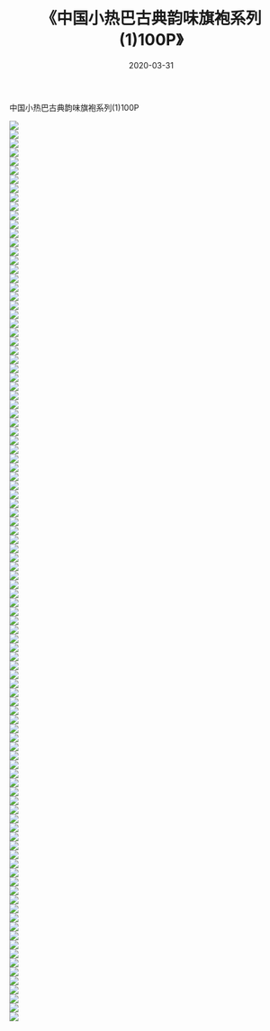 ﻿---
layout: post
title:  《中国小热巴古典韵味旗袍系列(1)100P》
date:   2020-03-31
img: http://img.660000.xyz/Sharelink/性感/2020/中国小热巴古典韵味旗袍系列(1)100P/000.jpg
categories: [美女, 清纯, 唯美]
---

中国小热巴古典韵味旗袍系列(1)100P

  ![](http://img.660000.xyz/Sharelink/性感/2020/中国小热巴古典韵味旗袍系列(1)100P/001.jpg) <br> ![](http://img.660000.xyz/Sharelink/性感/2020/中国小热巴古典韵味旗袍系列(1)100P/002.jpg) <br> ![](http://img.660000.xyz/Sharelink/性感/2020/中国小热巴古典韵味旗袍系列(1)100P/003.jpg) <br> ![](http://img.660000.xyz/Sharelink/性感/2020/中国小热巴古典韵味旗袍系列(1)100P/004.jpg) <br> ![](http://img.660000.xyz/Sharelink/性感/2020/中国小热巴古典韵味旗袍系列(1)100P/005.jpg) <br> ![](http://img.660000.xyz/Sharelink/性感/2020/中国小热巴古典韵味旗袍系列(1)100P/006.jpg) <br> ![](http://img.660000.xyz/Sharelink/性感/2020/中国小热巴古典韵味旗袍系列(1)100P/007.jpg) <br> ![](http://img.660000.xyz/Sharelink/性感/2020/中国小热巴古典韵味旗袍系列(1)100P/008.jpg) <br> ![](http://img.660000.xyz/Sharelink/性感/2020/中国小热巴古典韵味旗袍系列(1)100P/009.jpg) <br> ![](http://img.660000.xyz/Sharelink/性感/2020/中国小热巴古典韵味旗袍系列(1)100P/010.jpg) <br> ![](http://img.660000.xyz/Sharelink/性感/2020/中国小热巴古典韵味旗袍系列(1)100P/011.jpg) <br> ![](http://img.660000.xyz/Sharelink/性感/2020/中国小热巴古典韵味旗袍系列(1)100P/012.jpg) <br> ![](http://img.660000.xyz/Sharelink/性感/2020/中国小热巴古典韵味旗袍系列(1)100P/013.jpg) <br> ![](http://img.660000.xyz/Sharelink/性感/2020/中国小热巴古典韵味旗袍系列(1)100P/014.jpg) <br> ![](http://img.660000.xyz/Sharelink/性感/2020/中国小热巴古典韵味旗袍系列(1)100P/015.jpg) <br> ![](http://img.660000.xyz/Sharelink/性感/2020/中国小热巴古典韵味旗袍系列(1)100P/016.jpg) <br> ![](http://img.660000.xyz/Sharelink/性感/2020/中国小热巴古典韵味旗袍系列(1)100P/017.jpg) <br> ![](http://img.660000.xyz/Sharelink/性感/2020/中国小热巴古典韵味旗袍系列(1)100P/018.jpg) <br> ![](http://img.660000.xyz/Sharelink/性感/2020/中国小热巴古典韵味旗袍系列(1)100P/019.jpg) <br> ![](http://img.660000.xyz/Sharelink/性感/2020/中国小热巴古典韵味旗袍系列(1)100P/020.jpg) <br> ![](http://img.660000.xyz/Sharelink/性感/2020/中国小热巴古典韵味旗袍系列(1)100P/021.jpg) <br> ![](http://img.660000.xyz/Sharelink/性感/2020/中国小热巴古典韵味旗袍系列(1)100P/022.jpg) <br> ![](http://img.660000.xyz/Sharelink/性感/2020/中国小热巴古典韵味旗袍系列(1)100P/023.jpg) <br> ![](http://img.660000.xyz/Sharelink/性感/2020/中国小热巴古典韵味旗袍系列(1)100P/024.jpg) <br> ![](http://img.660000.xyz/Sharelink/性感/2020/中国小热巴古典韵味旗袍系列(1)100P/025.jpg) <br> ![](http://img.660000.xyz/Sharelink/性感/2020/中国小热巴古典韵味旗袍系列(1)100P/026.jpg) <br> ![](http://img.660000.xyz/Sharelink/性感/2020/中国小热巴古典韵味旗袍系列(1)100P/027.jpg) <br> ![](http://img.660000.xyz/Sharelink/性感/2020/中国小热巴古典韵味旗袍系列(1)100P/028.jpg) <br> ![](http://img.660000.xyz/Sharelink/性感/2020/中国小热巴古典韵味旗袍系列(1)100P/029.jpg) <br> ![](http://img.660000.xyz/Sharelink/性感/2020/中国小热巴古典韵味旗袍系列(1)100P/030.jpg) <br> ![](http://img.660000.xyz/Sharelink/性感/2020/中国小热巴古典韵味旗袍系列(1)100P/031.jpg) <br> ![](http://img.660000.xyz/Sharelink/性感/2020/中国小热巴古典韵味旗袍系列(1)100P/032.jpg) <br> ![](http://img.660000.xyz/Sharelink/性感/2020/中国小热巴古典韵味旗袍系列(1)100P/033.jpg) <br> ![](http://img.660000.xyz/Sharelink/性感/2020/中国小热巴古典韵味旗袍系列(1)100P/034.jpg) <br> ![](http://img.660000.xyz/Sharelink/性感/2020/中国小热巴古典韵味旗袍系列(1)100P/035.jpg) <br> ![](http://img.660000.xyz/Sharelink/性感/2020/中国小热巴古典韵味旗袍系列(1)100P/036.jpg) <br> ![](http://img.660000.xyz/Sharelink/性感/2020/中国小热巴古典韵味旗袍系列(1)100P/037.jpg) <br> ![](http://img.660000.xyz/Sharelink/性感/2020/中国小热巴古典韵味旗袍系列(1)100P/038.jpg) <br> ![](http://img.660000.xyz/Sharelink/性感/2020/中国小热巴古典韵味旗袍系列(1)100P/039.jpg) <br> ![](http://img.660000.xyz/Sharelink/性感/2020/中国小热巴古典韵味旗袍系列(1)100P/040.jpg) <br> ![](http://img.660000.xyz/Sharelink/性感/2020/中国小热巴古典韵味旗袍系列(1)100P/041.jpg) <br> ![](http://img.660000.xyz/Sharelink/性感/2020/中国小热巴古典韵味旗袍系列(1)100P/042.jpg) <br> ![](http://img.660000.xyz/Sharelink/性感/2020/中国小热巴古典韵味旗袍系列(1)100P/043.jpg) <br> ![](http://img.660000.xyz/Sharelink/性感/2020/中国小热巴古典韵味旗袍系列(1)100P/044.jpg) <br> ![](http://img.660000.xyz/Sharelink/性感/2020/中国小热巴古典韵味旗袍系列(1)100P/045.jpg) <br> ![](http://img.660000.xyz/Sharelink/性感/2020/中国小热巴古典韵味旗袍系列(1)100P/046.jpg) <br> ![](http://img.660000.xyz/Sharelink/性感/2020/中国小热巴古典韵味旗袍系列(1)100P/047.jpg) <br> ![](http://img.660000.xyz/Sharelink/性感/2020/中国小热巴古典韵味旗袍系列(1)100P/048.jpg) <br> ![](http://img.660000.xyz/Sharelink/性感/2020/中国小热巴古典韵味旗袍系列(1)100P/049.jpg) <br> ![](http://img.660000.xyz/Sharelink/性感/2020/中国小热巴古典韵味旗袍系列(1)100P/050.jpg) <br> ![](http://img.660000.xyz/Sharelink/性感/2020/中国小热巴古典韵味旗袍系列(1)100P/051.jpg) <br> ![](http://img.660000.xyz/Sharelink/性感/2020/中国小热巴古典韵味旗袍系列(1)100P/052.jpg) <br> ![](http://img.660000.xyz/Sharelink/性感/2020/中国小热巴古典韵味旗袍系列(1)100P/053.jpg) <br> ![](http://img.660000.xyz/Sharelink/性感/2020/中国小热巴古典韵味旗袍系列(1)100P/054.jpg) <br> ![](http://img.660000.xyz/Sharelink/性感/2020/中国小热巴古典韵味旗袍系列(1)100P/055.jpg) <br> ![](http://img.660000.xyz/Sharelink/性感/2020/中国小热巴古典韵味旗袍系列(1)100P/056.jpg) <br> ![](http://img.660000.xyz/Sharelink/性感/2020/中国小热巴古典韵味旗袍系列(1)100P/057.jpg) <br> ![](http://img.660000.xyz/Sharelink/性感/2020/中国小热巴古典韵味旗袍系列(1)100P/058.jpg) <br> ![](http://img.660000.xyz/Sharelink/性感/2020/中国小热巴古典韵味旗袍系列(1)100P/059.jpg) <br> ![](http://img.660000.xyz/Sharelink/性感/2020/中国小热巴古典韵味旗袍系列(1)100P/060.jpg) <br> ![](http://img.660000.xyz/Sharelink/性感/2020/中国小热巴古典韵味旗袍系列(1)100P/061.jpg) <br> ![](http://img.660000.xyz/Sharelink/性感/2020/中国小热巴古典韵味旗袍系列(1)100P/062.jpg) <br> ![](http://img.660000.xyz/Sharelink/性感/2020/中国小热巴古典韵味旗袍系列(1)100P/063.jpg) <br> ![](http://img.660000.xyz/Sharelink/性感/2020/中国小热巴古典韵味旗袍系列(1)100P/064.jpg) <br> ![](http://img.660000.xyz/Sharelink/性感/2020/中国小热巴古典韵味旗袍系列(1)100P/065.jpg) <br> ![](http://img.660000.xyz/Sharelink/性感/2020/中国小热巴古典韵味旗袍系列(1)100P/066.jpg) <br> ![](http://img.660000.xyz/Sharelink/性感/2020/中国小热巴古典韵味旗袍系列(1)100P/067.jpg) <br> ![](http://img.660000.xyz/Sharelink/性感/2020/中国小热巴古典韵味旗袍系列(1)100P/068.jpg) <br> ![](http://img.660000.xyz/Sharelink/性感/2020/中国小热巴古典韵味旗袍系列(1)100P/069.jpg) <br> ![](http://img.660000.xyz/Sharelink/性感/2020/中国小热巴古典韵味旗袍系列(1)100P/070.jpg) <br> ![](http://img.660000.xyz/Sharelink/性感/2020/中国小热巴古典韵味旗袍系列(1)100P/071.jpg) <br> ![](http://img.660000.xyz/Sharelink/性感/2020/中国小热巴古典韵味旗袍系列(1)100P/072.jpg) <br> ![](http://img.660000.xyz/Sharelink/性感/2020/中国小热巴古典韵味旗袍系列(1)100P/073.jpg) <br> ![](http://img.660000.xyz/Sharelink/性感/2020/中国小热巴古典韵味旗袍系列(1)100P/074.jpg) <br> ![](http://img.660000.xyz/Sharelink/性感/2020/中国小热巴古典韵味旗袍系列(1)100P/075.jpg) <br> ![](http://img.660000.xyz/Sharelink/性感/2020/中国小热巴古典韵味旗袍系列(1)100P/076.jpg) <br> ![](http://img.660000.xyz/Sharelink/性感/2020/中国小热巴古典韵味旗袍系列(1)100P/077.jpg) <br> ![](http://img.660000.xyz/Sharelink/性感/2020/中国小热巴古典韵味旗袍系列(1)100P/078.jpg) <br> ![](http://img.660000.xyz/Sharelink/性感/2020/中国小热巴古典韵味旗袍系列(1)100P/079.jpg) <br> ![](http://img.660000.xyz/Sharelink/性感/2020/中国小热巴古典韵味旗袍系列(1)100P/080.jpg) <br> ![](http://img.660000.xyz/Sharelink/性感/2020/中国小热巴古典韵味旗袍系列(1)100P/081.jpg) <br> ![](http://img.660000.xyz/Sharelink/性感/2020/中国小热巴古典韵味旗袍系列(1)100P/082.jpg) <br> ![](http://img.660000.xyz/Sharelink/性感/2020/中国小热巴古典韵味旗袍系列(1)100P/083.jpg) <br> ![](http://img.660000.xyz/Sharelink/性感/2020/中国小热巴古典韵味旗袍系列(1)100P/084.jpg) <br> ![](http://img.660000.xyz/Sharelink/性感/2020/中国小热巴古典韵味旗袍系列(1)100P/085.jpg) <br> ![](http://img.660000.xyz/Sharelink/性感/2020/中国小热巴古典韵味旗袍系列(1)100P/086.jpg) <br> ![](http://img.660000.xyz/Sharelink/性感/2020/中国小热巴古典韵味旗袍系列(1)100P/087.jpg) <br> ![](http://img.660000.xyz/Sharelink/性感/2020/中国小热巴古典韵味旗袍系列(1)100P/088.jpg) <br> ![](http://img.660000.xyz/Sharelink/性感/2020/中国小热巴古典韵味旗袍系列(1)100P/089.jpg) <br> ![](http://img.660000.xyz/Sharelink/性感/2020/中国小热巴古典韵味旗袍系列(1)100P/090.jpg) <br> ![](http://img.660000.xyz/Sharelink/性感/2020/中国小热巴古典韵味旗袍系列(1)100P/091.jpg) <br> ![](http://img.660000.xyz/Sharelink/性感/2020/中国小热巴古典韵味旗袍系列(1)100P/092.jpg) <br> ![](http://img.660000.xyz/Sharelink/性感/2020/中国小热巴古典韵味旗袍系列(1)100P/093.jpg) <br> ![](http://img.660000.xyz/Sharelink/性感/2020/中国小热巴古典韵味旗袍系列(1)100P/094.jpg) <br> ![](http://img.660000.xyz/Sharelink/性感/2020/中国小热巴古典韵味旗袍系列(1)100P/095.jpg) <br> ![](http://img.660000.xyz/Sharelink/性感/2020/中国小热巴古典韵味旗袍系列(1)100P/096.jpg) <br> ![](http://img.660000.xyz/Sharelink/性感/2020/中国小热巴古典韵味旗袍系列(1)100P/097.jpg) <br> ![](http://img.660000.xyz/Sharelink/性感/2020/中国小热巴古典韵味旗袍系列(1)100P/098.jpg) <br> ![](http://img.660000.xyz/Sharelink/性感/2020/中国小热巴古典韵味旗袍系列(1)100P/099.jpg) <br> ![](http://img.660000.xyz/Sharelink/性感/2020/中国小热巴古典韵味旗袍系列(1)100P/100.jpg) <br>